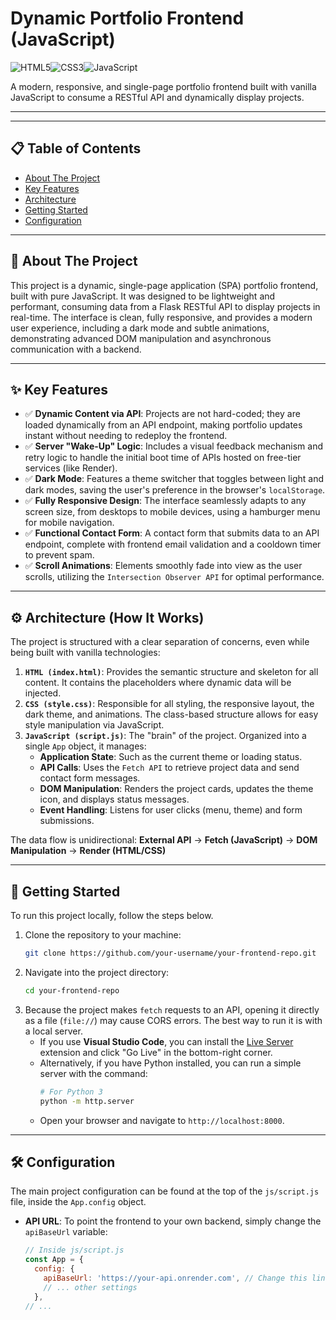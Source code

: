 # Dynamic Portfolio Frontend (JavaScript)

![HTML5](https://img.shields.io/badge/Language-HTML5-orange?style=for-the-badge&logo=html5)![CSS3](https://img.shields.io/badge/Style-CSS3-blue?style=for-the-badge&logo=css3)![JavaScript](https://img.shields.io/badge/Language-JavaScript-yellow?style=for-the-badge&logo=javascript)

A modern, responsive, and single-page portfolio frontend built with vanilla JavaScript to consume a RESTful API and dynamically display projects.

---

<!-- INSERT A DEMO GIF OF YOUR PORTFOLIO IN ACTION HERE -->

---

## 📋 Table of Contents

*   [About The Project](#-about-the-project)
*   [Key Features](#-key-features)
*   [Architecture](#️-architecture-how-it-works)
*   [Getting Started](#-getting-started)
*   [Configuration](#️-configuration)

---

## 📖 About The Project

This project is a dynamic, single-page application (SPA) portfolio frontend, built with pure JavaScript. It was designed to be lightweight and performant, consuming data from a Flask RESTful API to display projects in real-time. The interface is clean, fully responsive, and provides a modern user experience, including a dark mode and subtle animations, demonstrating advanced DOM manipulation and asynchronous communication with a backend.

---

## ✨ Key Features

*   ✅ **Dynamic Content via API**: Projects are not hard-coded; they are loaded dynamically from an API endpoint, making portfolio updates instant without needing to redeploy the frontend.
*   ✅ **Server "Wake-Up" Logic**: Includes a visual feedback mechanism and retry logic to handle the initial boot time of APIs hosted on free-tier services (like Render).
*   ✅ **Dark Mode**: Features a theme switcher that toggles between light and dark modes, saving the user's preference in the browser's `localStorage`.
*   ✅ **Fully Responsive Design**: The interface seamlessly adapts to any screen size, from desktops to mobile devices, using a hamburger menu for mobile navigation.
*   ✅ **Functional Contact Form**: A contact form that submits data to an API endpoint, complete with frontend email validation and a cooldown timer to prevent spam.
*   ✅ **Scroll Animations**: Elements smoothly fade into view as the user scrolls, utilizing the `Intersection Observer API` for optimal performance.

---

## ⚙️ Architecture (How It Works)

The project is structured with a clear separation of concerns, even while being built with vanilla technologies:

1.  **`HTML (index.html)`**: Provides the semantic structure and skeleton for all content. It contains the placeholders where dynamic data will be injected.
2.  **`CSS (style.css)`**: Responsible for all styling, the responsive layout, the dark theme, and animations. The class-based structure allows for easy style manipulation via JavaScript.
3.  **`JavaScript (script.js)`**: The "brain" of the project. Organized into a single `App` object, it manages:
    *   **Application State**: Such as the current theme or loading status.
    *   **API Calls**: Uses the `Fetch API` to retrieve project data and send contact form messages.
    *   **DOM Manipulation**: Renders the project cards, updates the theme icon, and displays status messages.
    *   **Event Handling**: Listens for user clicks (menu, theme) and form submissions.

The data flow is unidirectional:
**External API** → **Fetch (JavaScript)** → **DOM Manipulation** → **Render (HTML/CSS)**

---

## 🚀 Getting Started

To run this project locally, follow the steps below.

1.  Clone the repository to your machine:
    ```sh
    git clone https://github.com/your-username/your-frontend-repo.git
    ```
2.  Navigate into the project directory:
    ```sh
    cd your-frontend-repo
    ```
3.  Because the project makes `fetch` requests to an API, opening it directly as a file (`file://`) may cause CORS errors. The best way to run it is with a local server.
    *   If you use **Visual Studio Code**, you can install the [Live Server](https://marketplace.visualstudio.com/items?itemName=ritwickdey.LiveServer) extension and click "Go Live" in the bottom-right corner.
    *   Alternatively, if you have Python installed, you can run a simple server with the command:
        ```sh
        # For Python 3
        python -m http.server
        ```
    *   Open your browser and navigate to `http://localhost:8000`.

---

## 🛠️ Configuration

The main project configuration can be found at the top of the `js/script.js` file, inside the `App.config` object.

*   **API URL**: To point the frontend to your own backend, simply change the `apiBaseUrl` variable:
    ```javascript
    // Inside js/script.js
    const App = {
      config: {
        apiBaseUrl: 'https://your-api.onrender.com', // Change this line
        // ... other settings
      },
    // ...
    ```
